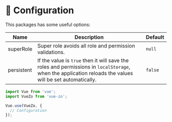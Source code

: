 # 🔧 Configuration

This packages has some useful options:

|    Name    |                                                                       Description                                                                        | Default |
| ---------- | -------------------------------------------------------------------------------------------------------------------------------------------------------- | ------- |
| superRole  | Super role avoids all role and permission validations.                                                                                                   | `null`  |
| persistent | If the value is `true` then it will save the roles and permissions in `localStorage`, when the application reloads the values will be set automatically. | `false` |

```javascript
import Vue from 'vue';
import VueZo from 'vue-zo';

Vue.use(VueZo, {
  // Configuration
});
```
